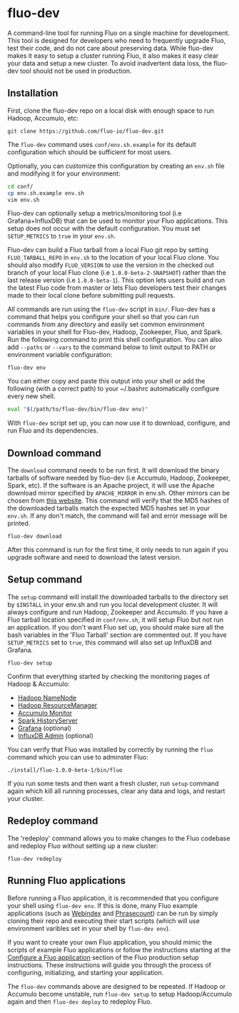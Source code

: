 fluo-dev
========

A command-line tool for running Fluo on a single machine for development. This tool is designed for
developers who need to frequently upgrade Fluo, test their code, and do not care about preserving
data. While fluo-dev makes it easy to setup a cluster running Fluo, it also makes it easy clear
your data and setup a new cluster. To avoid inadvertent data loss, the fluo-dev tool should not
be used in production. 

Installation
------------

First, clone the fluo-dev repo on a local disk with enough space to run Hadoop, Accumulo, etc:

    git clone https://github.com/fluo-io/fluo-dev.git

The `fluo-dev` command uses `conf/env.sh.example` for its default configuration which should
be sufficient for most users.

Optionally, you can customize this configuration by creating an `env.sh` file and modifying it
for your environment:

```bash
cd conf/
cp env.sh.example env.sh
vim env.sh
```

Fluo-dev can optionally setup a metrics/monitoring tool (i.e Grafana+InfluxDB) that can be used
to monitor your Fluo applications. This setup does not occur with the default configuration. You
must set `SETUP_METRICS` to `true` in your `env.sh`.

Fluo-dev can build a Fluo tarball from a local Fluo git repo by setting `FLUO_TARBALL_REPO` in
`env.sh` to the location of your local Fluo clone. You should  also modify `FLUO_VERSION` to
use the version in the checked out branch of your local Fluo clone (i.e `1.0.0-beta-2-SNAPSHOT`)
rather than the last release version (i.e `1.0.0-beta-1`). This option lets users build and
run the latest Fluo code from master or lets Fluo developers test their changes made to their
local clone before submitting pull requests.

All commands are run using the `fluo-dev` script in `bin/`. Fluo-dev has a command that helps
you configure your shell so that you can run commands from any directory and easily set common
environment variables in your shell for Fluo-dev, Hadoop, Zookeeper, Fluo, and Spark. Run the
following command to print this shell configuration. You can also add `--paths` or `--vars` to
the command below to limit output to PATH or environment variable configuration:

    fluo-dev env

You can either copy and paste this output into your shell or add the following (with a correct
path) to your ~/.bashrc automatically configure every new shell.

```bash
eval "$(/path/to/fluo-dev/bin/fluo-dev env)"
```

With `fluo-dev` script set up, you can now use it to download, configure, and run Fluo and
its dependencies.

Download command
----------------

The `download` command needs to be run first. It will download the binary tarballs of software needed
by fluo-dev (i.e Accumulo, Hadoop, Zookeeper, Spark, etc). If the software is an Apache project, it will
use the Apache download mirror specified by `APACHE_MIRROR` in env.sh. Other mirrors can be chosen from
[this website][1]. This command will verify that the MD5 hashes of the downloaded tarballs match the
expected MD5 hashes set in your `env.sh`. If any don't match, the command will fail and error message
will be printed.

    fluo-dev download

After this command is run for the first time, it only needs to run again if you upgrade
software and need to download the latest version.

Setup command
-------------

The `setup` command will install the downloaded tarballs to the directory set by `$INSTALL` in
your env.sh and run you local development cluster. It will always configure and run Hadoop, Zookeeper
and Accumulo.  If you have a Fluo tarball location specified in `conf/env.sh`, it will setup Fluo but not
run an application.  If you don't want Fluo set up, you should make sure all the bash variables in the
'Fluo Tarball' section are commented out. If you have `SETUP_METRICS` set to `true`, this command will
also set up InfluxDB and Grafana.

    fluo-dev setup

Confirm that everything started by checking the monitoring pages of Hadoop & Accumulo:
 * [Hadoop NameNode](http://localhost:50070/)
 * [Hadoop ResourceManager](http://localhost:8088/)
 * [Accumulo Monitor](http://localhost:50095/)
 * [Spark HistoryServer](http://localhost:18080/)
 * [Grafana](http://localhost:3000/) (optional)
 * [InfluxDB Admin](http://localhost:8083/) (optional)

You can verify that Fluo was installed by correctly by running the `fluo` command which you can use
to adminster Fluo:

    ./install/fluo-1.0.0-beta-1/bin/fluo

If you run some tests and then want a fresh cluster, run `setup` command again which kill all
running processes, clear any data and logs, and restart your cluster.

Redeploy command
----------------

The 'redeploy' command allows you to make changes to the Fluo codebase and redeploy Fluo without 
setting up a new cluster:

    fluo-dev redeploy

Running Fluo applications
-------------------------

Before running a Fluo application, it is recommended that you configure your shell using `fluo-dev env`.
If this is done, many Fluo example applications (such as [Webindex][2] and [Phrasecount][3]) can be run
by simply cloning their repo and executing their start scripts (which will use environment varibles set in
your shell by `fluo-dev env`).

If you want to create your own Fluo application, you should mimic the scripts of example Fluo applications
or follow the instructions starting at the [Configure a Fluo application][4] section of the Fluo production
setup instructions.  These instructions will guide you through the process of configuring, initializing, and
starting your application. 

The `fluo-dev` commands above are designed to be repeated.  If Hadoop or Accumulo become unstable, run
`fluo-dev setup` to setup Hadoop/Accumulo again and then `fluo-dev deploy` to redeploy Fluo.

[1]: http://www.apache.org/dyn/closer.cgi
[2]: https://github.com/fluo-io/webindex
[3]: https://github.com/fluo-io/phrasecount
[4]: https://github.com/fluo-io/fluo/blob/master/docs/prod-fluo-setup.md#configure-a-fluo-application
[fluo-stress]: https://github.com/fluo-io/fluo-stress

